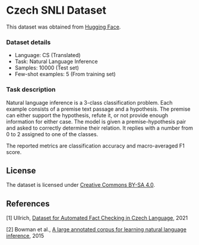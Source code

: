 # Czech SNLI Dataset

This dataset was obtained from [Hugging Face](https://huggingface.co/datasets/ctu-aic/snli_cs).

### Dataset details

- Language: CS (Translated)
- Task: Natural Language Inference
- Samples: 10000 (Test set)
- Few-shot examples: 5 (From training set)

### Task description

Natural language inference is a 3-class classification problem. Each example consists of a premise text passage and a hypothesis. The premise can either support the hypothesis, refute it, or not provide enough information for either case. The model is given a premise-hypothesis pair and asked to correctly determine their relation. It replies with a number from 0 to 2 assigned to one of the classes.

The reported metrics are classification accuracy and macro-averaged F1 score.

## License

The dataset is licensed under [Creative Commons BY-SA 4.0](https://creativecommons.org/licenses/by-sa/4.0/).

## References

[1] Ullrich, [Dataset for Automated Fact Checking in Czech
Language](https://dspace.cvut.cz/bitstream/handle/10467/95430/F3-DP-2021-Ullrich-Herbert-Thesis___Ullrich.pdf?sequence=-1&isAllowed=y), 2021

[2] Bowman et al., [A large annotated corpus for learning natural language inference](https://arxiv.org/abs/1508.05326v1), 2015

